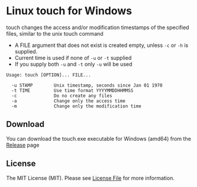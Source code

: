 # Linux touch for Windows

touch changes the access and/or modification timestamps of the specified files, similar to the unix touch command

* A FILE argument that does not exist is created empty, unless ```-c``` or ```-h``` is supplied.
* Current time is used if none of ```-u``` or ```-t``` supplied
* If you supply both ```-u``` and ```-t``` only ```-u``` will be used

```
Usage: touch [OPTION]... FILE...

  -u STAMP        Unix timestamp, seconds since Jan 01 1970
  -t TIME         Use time format YYYYMMDDHHMMSS
  -c              Do no create any files
  -a              Change only the access time
  -m              Change only the modification time
```

## Download

You can download the touch.exe executable for Windows (amd64) from the [Release](https://github.com/adambg/win-touch/releases/tag/latest) page


## License

The MIT License (MIT). Please see [License File](LICENSE) for more information.